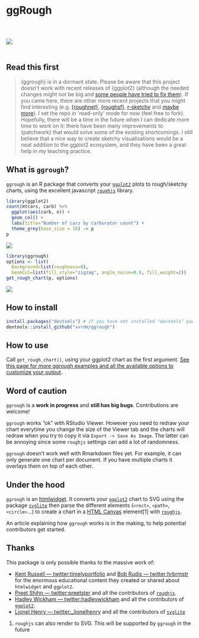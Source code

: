 ggRough
================

<!-- README.md is generated from README.Rmd. Please edit that file -->

<img style="margin:40px 0 20px 0;" src="https://raw.githubusercontent.com/xvrdm/ggrough/master/docs/reference/figures/title.png" />

## Read this first

> {ggrough} is in a dormant state. Please be aware that this project doesn't work with recent releases of {ggplot2} (although the needed changes might not be big and [some people have tried to fix them](https://stackoverflow.com/questions/tagged/ggrough)). If you came here, there are other more recent projects that you might find interesting (e.g. [{roughnet}](https://github.com/schochastics/roughnet), [{roughsf}](https://github.com/schochastics/roughsf), [r-sketchy](https://github.com/sieste/r-sketchy) and [maybe more](https://github.com/search?q=rough+language%3Ar&type=repositories)). I set the repo in 'read-only' mode for now (feel free to fork). Hopefully, there will be a time in the future when I can dedicate more time to work on it: there have been many improvements to {patchwork} that would solve some of the existing shortcomings. I still believe that a nice way to create sketchy visualisations would be a neat addition to the ggplot2 ecosystem, and they have been a great help in my teaching practice.

## What is `ggrough`?

`ggrough` is an R package that converts your
[`ggplot2`](http://ggplot2.tidyverse.org) plots to rough/sketchy charts,
using the excellent javascript [`roughjs`](http://roughjs.com) library.

``` r
library(ggplot2)
count(mtcars, carb) %>%
  ggplot(aes(carb, n)) +
  geom_col() + 
  labs(title="Number of cars by carburator count") + 
  theme_grey(base_size = 16) -> p 
p
```

![](README_files/figure-gfm/cars-1.png)<!-- -->

``` r
library(ggrough)
options <- list(
  Background=list(roughness=8),
  GeomCol=list(fill_style="zigzag", angle_noise=0.5, fill_weight=2))
get_rough_chart(p, options)
```

![](https://raw.githubusercontent.com/xvrdm/ggrough/master/man/figures/homepage_eg.png)

## How to install

``` r
install.packages("devtools") # if you have not installed "devtools" package
devtools::install_github("xvrdm/ggrough")
```

## How to use

Call `get_rough_chart()`, using your ggplot2 chart as the first
argument. [See this page for more ggrough examples and all the available
options to customize your
output](https://xvrdm.github.io/ggrough/articles/Customize%20chart.html).

## Word of caution

`ggrough` is a **work in progress** and **still has big bugs**.
Contributions are welcome\!

`ggrough` works “ok” with RStudio Viewer. However you need to redraw
your chart everytime you change the size of the Viewer tab and the
charts will redraw when you try to copy it via `Export -> Save As
Image`. The latter can be annoying since some `roughjs` settings can add
a lot of randomness.

`ggrough` doesn’t work well with Rmarkdown files yet. For example, it
can only generate one chart per document. If you have multiple charts it
overlays them on top of each other.

## Under the hood

`ggrough` is an [htmlwidget](http://htmlwidgets.org). It converts your
[`ggplot2`](http://ggplot2.tidyverse.org) chart to SVG using the package
[`svglite`](http://r-lib.github.io/svglite/) then parse the different
elements (`<rect>`, `<path>`, `<circle>`…) to create a chart in a [HTML
Canvas](https://developer.mozilla.org/en-US/docs/Web/API/Canvas_API/Tutorial)
element\[1\] with [`roughjs`](http://roughjs.com).

An article explaining how `ggrough` works is in the making, to help
potential contributors get started.

## Thanks

This package is only possible thanks to the massive work of:

  - [Kent Russell —
    twitter:timelyportfolio](https://twitter.com/timelyportfolio) and
    [Bob Rudis — twitter:hrbrmstr](https://twitter.com/hrbrmstr) for the
    enormous educational content they created or shared about
    `htmlwidget` and `ggplot2`.
  - [Preet Shihn — twitter:preetster](https://twitter.com/preetster) and
    all the contributors of [`roughjs`](http://roughjs.com).
  - [Hadley Wickham —
    twitter:hadleywickham](https://twitter.com/hadleywickham) and all
    the contributors of [`ggplot2`](http://ggplot2.tidyverse.org).
  - [Lionel Henry —
    twitter:\_lionelhenry](https://twitter.com/_lionelhenry) and all the
    contributors of [`svglite`](http://r-lib.github.io/svglite/)

<!-- end list -->

1.  `roughjs` can also render to SVG. This will be supported by
    `ggrough` in the future
